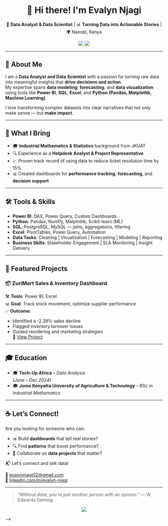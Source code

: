 
<!-- Profile Banner (optional) -->
<h1 align="center">👋 Hi there! I'm Evalyn Njagi</h1>

<p align="center">
  🎯 <b>Data Analyst & Data Scientist</b> | 📊 <b>Turning Data into Actionable Stories</b> | 🌍 Nairobi, Kenya
</p>

<p align="center">
  <a href="https://www.linkedin.com/in/evalyn-njagi" target="_blank"><img src="https://img.shields.io/badge/LinkedIn-Connect-blue?style=for-the-badge&logo=linkedin"></a>
  <a href="mailto:evalynnjagi02@gmail.com"><img src="https://img.shields.io/badge/Email-Get_in_Touch-red?style=for-the-badge&logo=gmail"></a>
</p>

---

## 🚀 About Me

I am a **Data Analyst and Data Scientist** with a passion for turning raw data into meaningful insights that **drive decisions and action**.  
My expertise spans **data modeling**, **forecasting**, and **data visualization** using tools like **Power BI**, **SQL**, **Excel**, and **Python (Pandas, Matplotlib, Machine Learning)**.

I love transforming complex datasets into clear narratives that not only make sense — but **make impact**.

---

## 🧠 What I Bring

- 🎓 **Industrial Mathematics & Statistics** background from JKUAT  
- 🔍 Experience as a **Helpdesk Analyst & Project Representative**  
- 📈 Proven track record of using data to reduce ticket resolution time by 15%  
- 📊 Created dashboards for **performance tracking**, **forecasting**, and **decision support**

---

## 🛠️ Tools & Skills

- **Power BI**: DAX, Power Query, Custom Dashboards
- **Python**: Pandas, NumPy, Matplotlib, Scikit-learn (ML)
- **SQL**: PostgreSQL, MySQL — joins, aggregations, filtering
- **Excel**: PivotTables, Power Query, Automation
- **Data Tasks**: Cleaning | Visualization | Forecasting | Modeling | Reporting
- **Business Skills**: Stakeholder Engagement | SLA Monitoring | Insight Delivery

---

## 📁 Featured Projects

### 📦 ZuriMart Sales & Inventory Dashboard
🛠 **Tools**: Power BI, Excel  
📊 **Goal**: Track stock movement, optimize supplier performance  
✅ **Outcome**:
- Identified a -2.38% sales decline
- Flagged inventory turnover issues
- Guided reordering and marketing strategies  
🔗 [View Project](#)

---

## 🎓 Education

- 🎓 **Tech-Up Africa** – *Data Analysis*  
  *(June – Dec 2024)*  
- 🎓 **Jomo Kenyatta University of Agriculture & Technology** – *BSc in Industrial Mathematics*

---

## ☕ Let’s Connect!

Are you looking for someone who can:
- 📊 Build **dashboards** that tell real stories?
- 🔍 Find **patterns** that boost performance?
- 🤝 Collaborate on **data projects** that matter?

📬 Let’s connect and talk data!

📧 [evalynnjagi02@gmail.com](mailto:evalynnjagi02@gmail.com)  
🔗 [linkedin.com/in/evalyn-njagi](https://www.linkedin.com/in/evalyn-njagi)

---

> *“Without data, you’re just another person with an opinion.”* — W. Edwards Deming

<p align="center">
  <img src="https://readme-typing-svg.demolab.com?font=Fira+Code&pause=1000&color=F77F00&center=true&vCenter=true&width=500&lines=Thanks+for+visiting!+Let's+build+together."/>
</p>
-->
